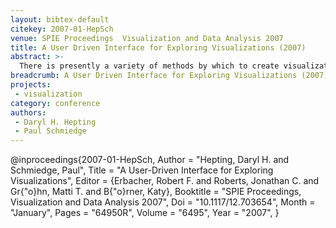```yaml
---
layout: bibtex-default
citekey: 2007-01-HepSch
venue: SPIE Proceedings  Visualization and Data Analysis 2007
title: A User Driven Interface for Exploring Visualizations (2007)
abstract: >-
  There is presently a variety of methods by which to create visualizations, and many of these require a great deal of manual intervention. Even with those methods by which it is easy to create a single visual representation, understanding the range of possible visual representations and exploring amongst them is difficult. We present a generalized interface, called cogito, that permits the user to control exploration of the visualization output of various manual tools, all without the requirement to modify the original tool. Programming within the cogito API is required to connect to each tool, but it is not onerous. We consider that the exploratory experience or activity is valuable, and that it is possible to easily create this experience for standard tools that do not normally permit exploration. We illustrate this approach with several examples from different kinds of manual interfaces and discuss the requirements of each.
breadcrumb: A User Driven Interface for Exploring Visualizations (2007)
projects:
 - visualization
category: conference
authors:
 - Daryl H. Hepting 
 - Paul Schmiedge 
---
```

@inproceedings{2007-01-HepSch,
	Author =  "Hepting, Daryl H. and Schmiedge, Paul",
	Title =  "A User-Driven Interface for Exploring Visualizations",
	Editor =  {Erbacher, Robert F. and Roberts, Jonathan C. and Gr{\"o}hn, Matti T. and B{\"o}rner, Katy},
	Booktitle =  "SPIE Proceedings, Visualization and Data Analysis 2007",
	Doi =  "10.1117/12.703654",
	Month =  "January",
	Pages =  "64950R",
	Volume =  "6495",
	Year =  "2007",
}
